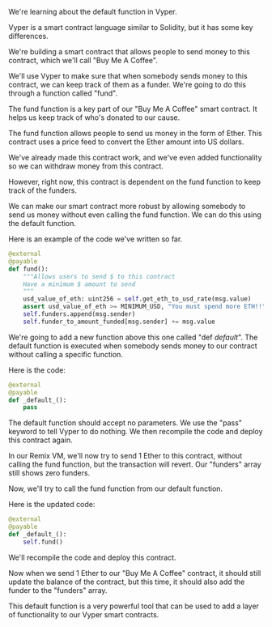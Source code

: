 We're learning about the default function in Vyper.

Vyper is a smart contract language similar to Solidity, but it has some key differences.

We're building a smart contract that allows people to send money to this contract, which we'll call "Buy Me A Coffee".

We'll use Vyper to make sure that when somebody sends money to this contract, we can keep track of them as a funder. We're going to do this through a function called "fund".

The fund function is a key part of our "Buy Me A Coffee" smart contract. It helps us keep track of who's donated to our cause.

The fund function allows people to send us money in the form of Ether. This contract uses a price feed to convert the Ether amount into US dollars.

We've already made this contract work, and we've even added functionality so we can withdraw money from this contract.

However, right now, this contract is dependent on the fund function to keep track of the funders.

We can make our smart contract more robust by allowing somebody to send us money without even calling the fund function. We can do this using the default function.

Here is an example of the code we've written so far. 

```python
@external
@payable
def fund():
    """Allows users to send $ to this contract
    Have a minimum $ amount to send
    """
    usd_value_of_eth: uint256 = self.get_eth_to_usd_rate(msg.value)
    assert usd_value_of_eth >= MINIMUM_USD, "You must spend more ETH!!"
    self.funders.append(msg.sender)
    self.funder_to_amount_funded[msg.sender] += msg.value
```

We're going to add a new function above this one called "def _default_". The default function is executed when somebody sends money to our contract without calling a specific function.

Here is the code:

```python
@external
@payable
def _default_():
    pass
```

The default function should accept no parameters. We use the "pass" keyword to tell Vyper to do nothing. We then recompile the code and deploy this contract again.

In our Remix VM, we'll now try to send 1 Ether to this contract, without calling the fund function, but the transaction will revert. Our "funders" array still shows zero funders.

Now, we'll try to call the fund function from our default function.

Here is the updated code:

```python
@external
@payable
def _default_():
    self.fund()
```

We'll recompile the code and deploy this contract.

Now when we send 1 Ether to our "Buy Me A Coffee" contract, it should still update the balance of the contract, but this time, it should also add the funder to the "funders" array.

This default function is a very powerful tool that can be used to add a layer of functionality to our Vyper smart contracts. 
